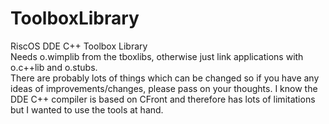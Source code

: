 # ToolboxLibrary
 RiscOS DDE C++ Toolbox Library<br>
 Needs o.wimplib from the tboxlibs, otherwise just link applications with o.c++lib and o.stubs.<br>
There are probably lots of things which can be changed so if you have any ideas of improvements/changes, please pass on your thoughts.
I know the DDE C++ compiler is based on CFront and therefore has lots of limitations but I wanted to use the tools at hand.
